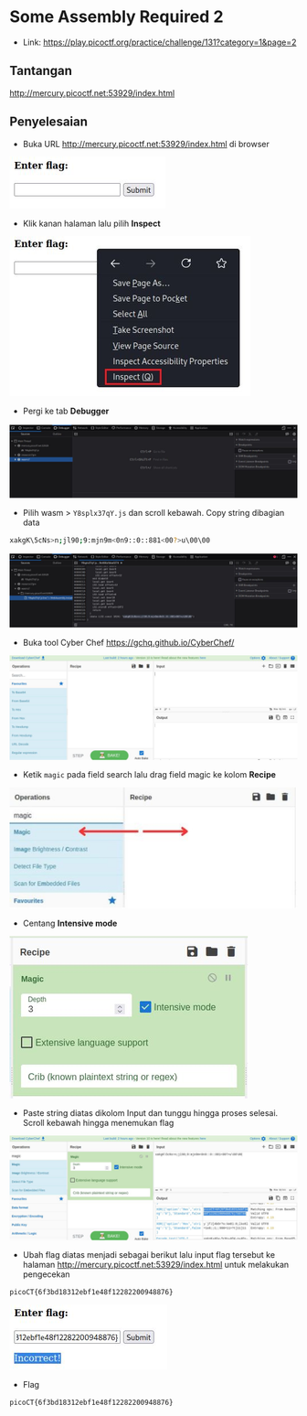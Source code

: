 # Some Assembly Required 2
- Link: https://play.picoctf.org/practice/challenge/131?category=1&page=2

## Tantangan
http://mercury.picoctf.net:53929/index.html

## Penyelesaian
- Buka URL http://mercury.picoctf.net:53929/index.html di browser

![alt text](https://github.com/rahardian-dwi-saputra/picoCTF-writeup/blob/main/Web%20Exploitations/Some%20Assembly%20Required%202/assets/some%20assembly%20required%201.JPG)

- Klik kanan halaman lalu pilih **Inspect**

![alt text](https://github.com/rahardian-dwi-saputra/picoCTF-writeup/blob/main/Web%20Exploitations/Some%20Assembly%20Required%202/assets/some%20assembly%20required%202.JPG)

- Pergi ke tab **Debugger**

![alt text](https://github.com/rahardian-dwi-saputra/picoCTF-writeup/blob/main/Web%20Exploitations/Some%20Assembly%20Required%202/assets/some%20assembly%20required%203.JPG)

- Pilih wasm > `Y8splx37qY.js` dan scroll kebawah. Copy string dibagian data
```sh
xakgK\5cNs>n;jl90;9:mjn9m<0n9::0::881<00?>u\00\00
```

![alt text](https://github.com/rahardian-dwi-saputra/picoCTF-writeup/blob/main/Web%20Exploitations/Some%20Assembly%20Required%202/assets/some%20assembly%20required%204.JPG)

- Buka tool Cyber Chef https://gchq.github.io/CyberChef/

![alt text](https://github.com/rahardian-dwi-saputra/picoCTF-writeup/blob/main/Web%20Exploitations/Some%20Assembly%20Required%202/assets/some%20assembly%20required%205.JPG)

- Ketik `magic` pada field search lalu drag field magic ke kolom **Recipe**

![alt text](https://github.com/rahardian-dwi-saputra/picoCTF-writeup/blob/main/Web%20Exploitations/Some%20Assembly%20Required%202/assets/some%20assembly%20required%206.JPG)

- Centang **Intensive mode**

![alt text](https://github.com/rahardian-dwi-saputra/picoCTF-writeup/blob/main/Web%20Exploitations/Some%20Assembly%20Required%202/assets/some%20assembly%20required%207.JPG)

- Paste string diatas dikolom Input dan tunggu hingga proses selesai. Scroll kebawah hingga menemukan flag

![alt text](https://github.com/rahardian-dwi-saputra/picoCTF-writeup/blob/main/Web%20Exploitations/Some%20Assembly%20Required%202/assets/some%20assembly%20required%208.JPG)

- Ubah flag diatas menjadi sebagai berikut lalu input flag tersebut ke halaman http://mercury.picoctf.net:53929/index.html untuk melakukan pengecekan
```sh
picoCT{6f3bd18312ebf1e48f12282200948876}
```

![alt text](https://github.com/rahardian-dwi-saputra/picoCTF-writeup/blob/main/Web%20Exploitations/Some%20Assembly%20Required%202/assets/some%20assembly%20required%209.JPG)

- Flag
```sh
picoCT{6f3bd18312ebf1e48f12282200948876}
```